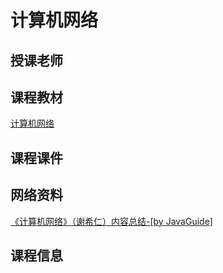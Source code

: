 # 计算机网络

## 授课老师

## 课程教材

[计算机网络](https://book.douban.com/subject/35498120/)

## 课程课件

## 网络资料

[《计算机网络》（谢希仁）内容总结-[by JavaGuide]](https://javaguide.cn/cs-basics/network/computer-network-xiexiren-summary.html)

## 课程信息
